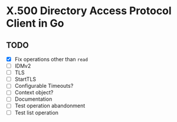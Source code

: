 # X.500 Directory Access Protocol Client in Go


## TODO

- [x] Fix operations other than `read`
- [ ] IDMv2
- [ ] TLS
- [ ] StartTLS
- [ ] Configurable Timeouts?
- [ ] Context object?
- [ ] Documentation
- [ ] Test operation abandonment
- [ ] Test list operation
